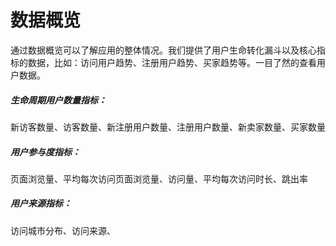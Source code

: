 # 数据概览

通过数据概览可以了解应用的整体情况。我们提供了用户生命转化漏斗以及核心指标的数据，比如：访问用户趋势、注册用户趋势、买家趋势等。一目了然的查看用户数据。

##### 生命周期用户数量指标：

新访客数量、访客数量、新注册用户数量、注册用户数量、新卖家数量、买家数量

##### 用户参与度指标：

页面浏览量、平均每次访问页面浏览量、访问量、平均每次访问时长、跳出率

##### 用户来源指标：

访问城市分布、访问来源、



